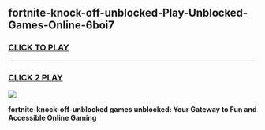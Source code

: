 
## fortnite-knock-off-unblocked-Play-Unblocked-Games-Online-6boi7
<h3>
<a href="https://premium76.site?title=fortnite-knock-off-unblocked&ref=25A">CLICK TO PLAY</a></h3>
<hr>

<h3>
<a href="https://premium76.site?title=fortnite-knock-off-unblocked&ref=25A">CLICK 2 PLAY</a>
  
</h3>

<a href="https://premium76.site?title=fortnite-knock-off-unblocked&ref=25A"><img src="https://clearcache.store/games.png"></a>


**fortnite-knock-off-unblocked games unblocked: Your Gateway to Fun and Accessible Online Gaming**
